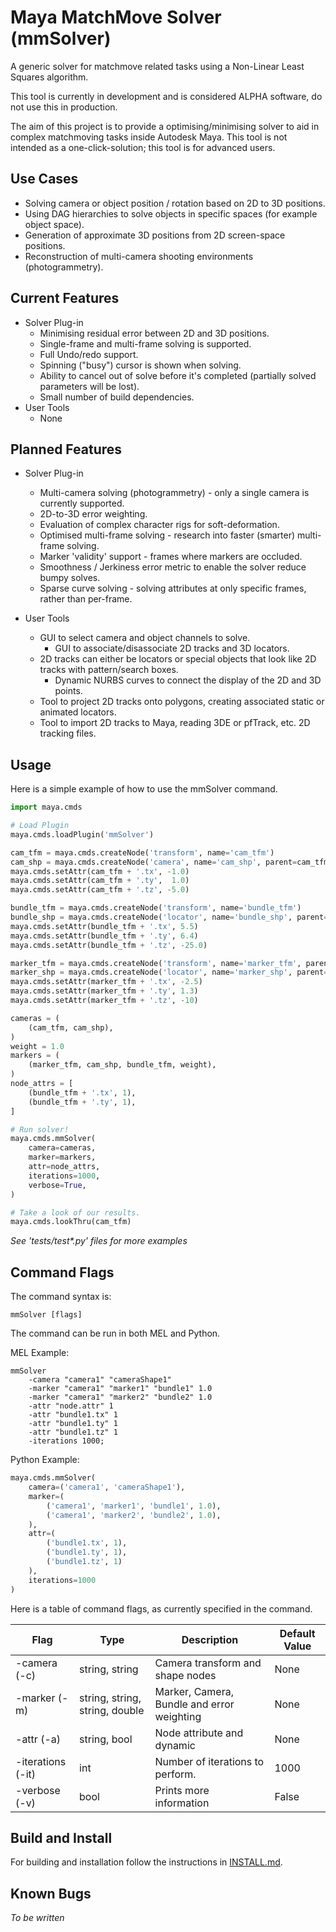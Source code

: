 # Maya MatchMove Solver (mmSolver)

A generic solver for matchmove related tasks using a Non-Linear Least Squares algorithm.

This tool is currently in development and is considered ALPHA software, do not use this in production.

The aim of this project is to provide a optimising/minimising solver to aid in complex matchmoving tasks inside Autodesk Maya. This tool is not intended as a one-click-solution; this tool is for advanced users.

## Use Cases

- Solving camera or object position / rotation based on 2D to 3D positions.
- Using DAG hierarchies to solve objects in specific spaces (for example object space).
- Generation of approximate 3D positions from 2D screen-space positions.
- Reconstruction of multi-camera shooting environments (photogrammetry).

## Current Features

- Solver Plug-in
  - Minimising residual error between 2D and 3D positions.
  - Single-frame and multi-frame solving is supported.
  - Full Undo/redo support.
  - Spinning ("busy") cursor is shown when solving.
  - Ability to cancel out of solve before it's completed (partially solved parameters will be lost).
  - Small number of build dependencies.
- User Tools
  - None

## Planned Features

- Solver Plug-in
  - Multi-camera solving (photogrammetry) - only a single camera is currently supported.
  - 2D-to-3D error weighting.
  - Evaluation of complex character rigs for soft-deformation. 
  - Optimised multi-frame solving - research into faster (smarter) multi-frame solving.
  - Marker 'validity' support - frames where markers are occluded.
  - Smoothness / Jerkiness error metric to enable the solver reduce bumpy solves.
  - Sparse curve solving - solving attributes at only specific frames, rather than per-frame.

- User Tools
  - GUI to select camera and object channels to solve.
    - GUI to associate/disassociate 2D tracks and 3D locators.
  - 2D tracks can either be locators or special objects that look like 2D tracks with pattern/search boxes.
    - Dynamic NURBS curves to connect the display of the 2D and 3D points.
  - Tool to project 2D tracks onto polygons, creating associated static or animated locators.
  - Tool to import 2D tracks to Maya, reading 3DE or pfTrack, etc. 2D tracking files.

## Usage

Here is a simple example of how to use the mmSolver command.

```python
import maya.cmds

# Load Plugin
maya.cmds.loadPlugin('mmSolver')

cam_tfm = maya.cmds.createNode('transform', name='cam_tfm')
cam_shp = maya.cmds.createNode('camera', name='cam_shp', parent=cam_tfm)
maya.cmds.setAttr(cam_tfm + '.tx', -1.0)
maya.cmds.setAttr(cam_tfm + '.ty',  1.0)
maya.cmds.setAttr(cam_tfm + '.tz', -5.0)

bundle_tfm = maya.cmds.createNode('transform', name='bundle_tfm')
bundle_shp = maya.cmds.createNode('locator', name='bundle_shp', parent=bundle_tfm)
maya.cmds.setAttr(bundle_tfm + '.tx', 5.5)
maya.cmds.setAttr(bundle_tfm + '.ty', 6.4)
maya.cmds.setAttr(bundle_tfm + '.tz', -25.0)

marker_tfm = maya.cmds.createNode('transform', name='marker_tfm', parent=cam_tfm)
marker_shp = maya.cmds.createNode('locator', name='marker_shp', parent=marker_tfm)
maya.cmds.setAttr(marker_tfm + '.tx', -2.5)
maya.cmds.setAttr(marker_tfm + '.ty', 1.3)
maya.cmds.setAttr(marker_tfm + '.tz', -10)

cameras = (
    (cam_tfm, cam_shp),
)
weight = 1.0
markers = (
    (marker_tfm, cam_shp, bundle_tfm, weight),
)
node_attrs = [
    (bundle_tfm + '.tx', 1),
    (bundle_tfm + '.ty', 1),
]

# Run solver!
maya.cmds.mmSolver(
    camera=cameras,
    marker=markers,
    attr=node_attrs,
    iterations=1000,
    verbose=True,
)

# Take a look of our results.
maya.cmds.lookThru(cam_tfm)
```

_See 'tests/test*.py' files for more examples_

## Command Flags

The command syntax is:
```text
mmSolver [flags]
```

The command can be run in both MEL and Python. 

MEL Example:
```text
mmSolver  
    -camera "camera1" "cameraShape1" 
    -marker "camera1" "marker1" "bundle1" 1.0
    -marker "camera1" "marker2" "bundle2" 1.0
    -attr "node.attr" 1
    -attr "bundle1.tx" 1
    -attr "bundle1.ty" 1
    -attr "bundle1.tz" 1
    -iterations 1000;
```

Python Example:
```python
maya.cmds.mmSolver(
    camera=('camera1', 'cameraShape1'),
    marker=(
        ('camera1', 'marker1', 'bundle1', 1.0),
        ('camera1', 'marker2', 'bundle2', 1.0),
    ),
    attr=(
        ('bundle1.tx', 1), 
        ('bundle1.ty', 1), 
        ('bundle1.tz', 1)
    ),
    iterations=1000
)
```

Here is a table of command flags, as currently specified in the command. 

| Flag              | Type                   | Description | Default Value |
| ----------------- | ---------------------- | ----------- | ------------- |
| -camera (-c)      | string, string         | Camera transform and shape nodes | None |
| -marker (-m)      | string, string, string, double | Marker, Camera, Bundle and error weighting | None |
| -attr (-a)        | string, bool           | Node attribute and dynamic | None |
| -iterations (-it) | int                    | Number of iterations to perform. | 1000 |
| -verbose (-v)     | bool                   | Prints more information | False |

## Build and Install

For building and installation follow the instructions in [INSTALL.md](https://github.com/david-cattermole/mayaMatchMoveSolver/blob/master/INSTALL.md).

## Known Bugs 

_To be written_
